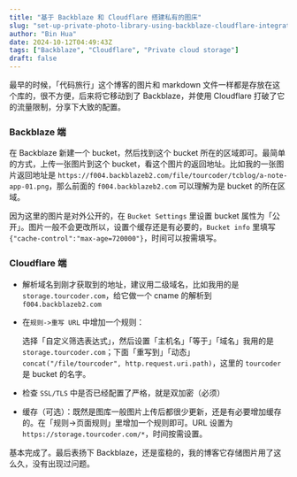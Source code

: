 ```yaml
---
title: "基于 Backblaze 和 Cloudflare 搭建私有的图床"
slug: "set-up-private-photo-library-using-backblaze-cloudflare-integration"
author: "Bin Hua"
date: 2024-10-12T04:49:43Z
tags: ["Backblaze", "Cloudflare", "Private cloud storage"]
draft: false
---
```


最早的时候，「代码旅行」这个博客的图片和 markdown 文件一样都是存放在这个库的，很不方便，后来将它移动到了 Backblaze，并使用 Cloudflare 打破了它的流量限制，分享下大致的配置。

### Backblaze 端

在 Backblaze 新建一个 bucket，然后找到这个 bucket 所在的区域即可。最简单的方式，上传一张图片到这个 bucket，看这个图片的返回地址。比如我的一张图片返回地址是 `https://f004.backblazeb2.com/file/tourcoder/tcblog/a-note-app-01.png`，那么前面的 `f004.backblazeb2.com` 可以理解为是 bucket 的所在区域。

因为这里的图片是对外公开的，在 `Bucket Settings` 里设置 bucket 属性为「公开」。图片一般不会更改所以，设置个缓存还是有必要的，`Bucket info` 里填写 `{"cache-control":"max-age=720000"}`，时间可以按需填写。

### Cloudflare 端

- 解析域名到刚才获取到的地址，建议用二级域名，比如我用的是 `storage.tourcoder.com`，给它做一个 cname 的解析到 `f004.backblazeb2.com`

- 在`规则->重写 URL` 中增加一个规则：

  选择「自定义筛选表达式」，然后设置「主机名」「等于」「域名」我用的是 `storage.tourcoder.com`；下面「重写到」「动态」`concat("/file/tourcoder", http.request.uri.path)`，这里的 `tourcoder` 是 bucket 的名字。

- 检查 `SSL/TLS` 中是否已经配置了严格，就是双加密（必须）

- 缓存（可选）：既然是图库一般图片上传后都很少更新，还是有必要增加缓存的。在「规则->页面规则」里增加一个规则即可。URL 设置为 `https://storage.tourcoder.com/*`，时间按需设置。

基本完成了。最后表扬下 Backblaze，还是蛮稳的，我的博客它存储图片用了这么久，没有出现过问题。
